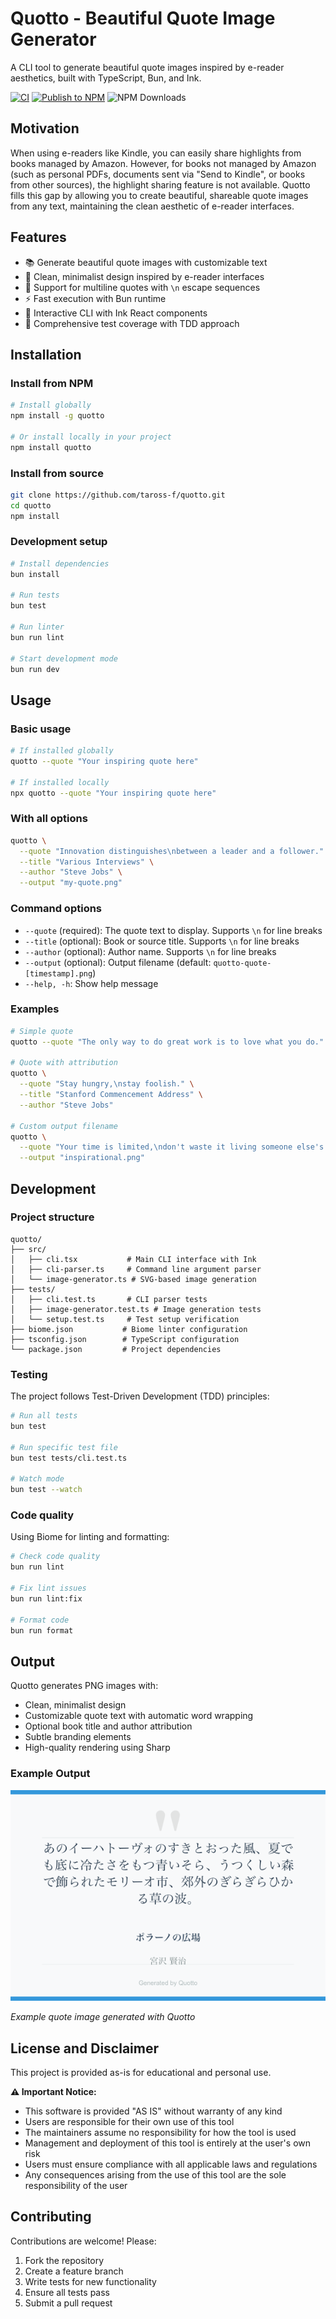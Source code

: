 # Quotto - Beautiful Quote Image Generator

A CLI tool to generate beautiful quote images inspired by e-reader aesthetics, built with TypeScript, Bun, and Ink.

[![CI](https://github.com/taross-f/quotto/actions/workflows/ci.yml/badge.svg)](https://github.com/taross-f/quotto/actions/workflows/ci.yml)
[![Publish to NPM](https://github.com/taross-f/quotto/actions/workflows/publish.yml/badge.svg)](https://github.com/taross-f/quotto/actions/workflows/publish.yml)
![NPM Downloads](https://img.shields.io/npm/d18m/quotto)


## Motivation

When using e-readers like Kindle, you can easily share highlights from books managed by Amazon. However, for books not managed by Amazon (such as personal PDFs, documents sent via "Send to Kindle", or books from other sources), the highlight sharing feature is not available. Quotto fills this gap by allowing you to create beautiful, shareable quote images from any text, maintaining the clean aesthetic of e-reader interfaces.

## Features

- 📚 Generate beautiful quote images with customizable text
- 🎨 Clean, minimalist design inspired by e-reader interfaces
- 📝 Support for multiline quotes with `\n` escape sequences
- ⚡ Fast execution with Bun runtime
- 🎯 Interactive CLI with Ink React components
- 🧪 Comprehensive test coverage with TDD approach

## Installation

### Install from NPM

```bash
# Install globally
npm install -g quotto

# Or install locally in your project
npm install quotto
```

### Install from source

```bash
git clone https://github.com/taross-f/quotto.git
cd quotto
npm install
```

### Development setup

```bash
# Install dependencies
bun install

# Run tests
bun test

# Run linter
bun run lint

# Start development mode
bun run dev
```

## Usage

### Basic usage

```bash
# If installed globally
quotto --quote "Your inspiring quote here"

# If installed locally
npx quotto --quote "Your inspiring quote here"
```

### With all options

```bash
quotto \
  --quote "Innovation distinguishes\nbetween a leader and a follower." \
  --title "Various Interviews" \
  --author "Steve Jobs" \
  --output "my-quote.png"
```

### Command options

- `--quote` (required): The quote text to display. Supports `\n` for line breaks
- `--title` (optional): Book or source title. Supports `\n` for line breaks
- `--author` (optional): Author name. Supports `\n` for line breaks
- `--output` (optional): Output filename (default: `quotto-quote-[timestamp].png`)
- `--help, -h`: Show help message

### Examples

```bash
# Simple quote
quotto --quote "The only way to do great work is to love what you do."

# Quote with attribution
quotto \
  --quote "Stay hungry,\nstay foolish." \
  --title "Stanford Commencement Address" \
  --author "Steve Jobs"

# Custom output filename
quotto \
  --quote "Your time is limited,\ndon't waste it living someone else's life." \
  --output "inspirational.png"
```

## Development

### Project structure

```
quotto/
├── src/
│   ├── cli.tsx           # Main CLI interface with Ink
│   ├── cli-parser.ts     # Command line argument parser
│   └── image-generator.ts # SVG-based image generation
├── tests/
│   ├── cli.test.ts       # CLI parser tests
│   ├── image-generator.test.ts # Image generation tests
│   └── setup.test.ts     # Test setup verification
├── biome.json           # Biome linter configuration
├── tsconfig.json        # TypeScript configuration
└── package.json         # Project dependencies
```

### Testing

The project follows Test-Driven Development (TDD) principles:

```bash
# Run all tests
bun test

# Run specific test file
bun test tests/cli.test.ts

# Watch mode
bun test --watch
```

### Code quality

Using Biome for linting and formatting:

```bash
# Check code quality
bun run lint

# Fix lint issues
bun run lint:fix

# Format code
bun run format
```

## Output

Quotto generates PNG images with:
- Clean, minimalist design
- Customizable quote text with automatic word wrapping
- Optional book title and author attribution
- Subtle branding elements
- High-quality rendering using Sharp

### Example Output

![Sample Quote Image](sample.png)

*Example quote image generated with Quotto*

## License and Disclaimer

This project is provided as-is for educational and personal use.

**⚠️ Important Notice:**
- This software is provided "AS IS" without warranty of any kind
- Users are responsible for their own use of this tool
- The maintainers assume no responsibility for how the tool is used
- Management and deployment of this tool is entirely at the user's own risk
- Users must ensure compliance with all applicable laws and regulations
- Any consequences arising from the use of this tool are the sole responsibility of the user

## Contributing

Contributions are welcome! Please:
1. Fork the repository
2. Create a feature branch
3. Write tests for new functionality
4. Ensure all tests pass
5. Submit a pull request
